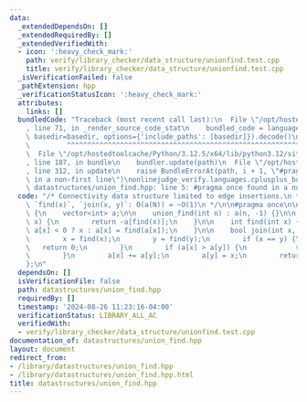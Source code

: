 ```yaml
---
data:
  _extendedDependsOn: []
  _extendedRequiredBy: []
  _extendedVerifiedWith:
  - icon: ':heavy_check_mark:'
    path: verify/library_checker/data_structure/unionfind.test.cpp
    title: verify/library_checker/data_structure/unionfind.test.cpp
  _isVerificationFailed: false
  _pathExtension: hpp
  _verificationStatusIcon: ':heavy_check_mark:'
  attributes:
    links: []
  bundledCode: "Traceback (most recent call last):\n  File \"/opt/hostedtoolcache/Python/3.12.5/x64/lib/python3.12/site-packages/onlinejudge_verify/documentation/build.py\"\
    , line 71, in _render_source_code_stat\n    bundled_code = language.bundle(stat.path,\
    \ basedir=basedir, options={'include_paths': [basedir]}).decode()\n          \
    \         ^^^^^^^^^^^^^^^^^^^^^^^^^^^^^^^^^^^^^^^^^^^^^^^^^^^^^^^^^^^^^^^^^^^^^^^^^^^^^^^^^\n\
    \  File \"/opt/hostedtoolcache/Python/3.12.5/x64/lib/python3.12/site-packages/onlinejudge_verify/languages/cplusplus.py\"\
    , line 187, in bundle\n    bundler.update(path)\n  File \"/opt/hostedtoolcache/Python/3.12.5/x64/lib/python3.12/site-packages/onlinejudge_verify/languages/cplusplus_bundle.py\"\
    , line 312, in update\n    raise BundleErrorAt(path, i + 1, \"#pragma once found\
    \ in a non-first line\")\nonlinejudge_verify.languages.cplusplus_bundle.BundleErrorAt:\
    \ datastructures/union_find.hpp: line 5: #pragma once found in a non-first line\n"
  code: "/* Connectivity data structure limited to edge insertions.\n * `size(x)`,\
    \ `find(x)`, `join(x, y)`: O(a(N)) = ~O(1)\n */\n\n#pragma once\n\nstruct union_find\
    \ {\n    vector<int> a;\n\n    union_find(int n) : a(n, -1) {}\n\n    int size(int\
    \ x) {\n        return -a[find(x)];\n    }\n\n    int find(int x) {\n        return\
    \ a[x] < 0 ? x : a[x] = find(a[x]);\n    }\n\n    bool join(int x, int y) {\n\
    \        x = find(x);\n        y = find(y);\n        if (x == y) {\n         \
    \   return 0;\n        }\n        if (a[x] > a[y]) {\n            swap(x, y);\n\
    \        }\n        a[x] += a[y];\n        a[y] = x;\n        return 1;\n    }\n\
    };\n"
  dependsOn: []
  isVerificationFile: false
  path: datastructures/union_find.hpp
  requiredBy: []
  timestamp: '2024-08-26 11:23:16-04:00'
  verificationStatus: LIBRARY_ALL_AC
  verifiedWith:
  - verify/library_checker/data_structure/unionfind.test.cpp
documentation_of: datastructures/union_find.hpp
layout: document
redirect_from:
- /library/datastructures/union_find.hpp
- /library/datastructures/union_find.hpp.html
title: datastructures/union_find.hpp
---
```


